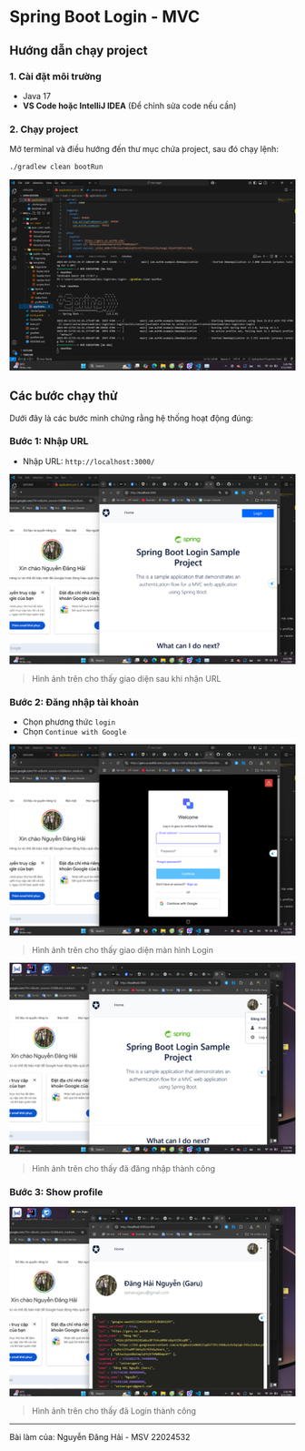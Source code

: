 # Spring Boot Login - MVC

## Hướng dẫn chạy project

### **1. Cài đặt môi trường**
- Java 17
- **VS Code hoặc IntelliJ IDEA** (Để chỉnh sửa code nếu cần)

### **2. Chạy project**

Mở terminal và điều hướng đến thư mục chứa project, sau đó chạy lệnh:
```sh
./gradlew clean bootRun
```

![Database](src\main\resources\img\1.png)


## **Các bước chạy thử**
Dưới đây là các bước minh chứng rằng hệ thống hoạt động đúng:

### **Bước 1: Nhập URL**
- Nhập URL: `http://localhost:3000/`

![Bước 1](src\main\resources\img\2.png)
> Hình ảnh trên cho thấy giao diện sau khi nhận URL

### **Bước 2: Đăng nhập tài khoản**
- Chọn phương thức `login`
- Chọn `Continue with Google`

![Bước 2](src\main\resources\img\3.png)
> Hình ảnh trên cho thấy giao diện màn hình Login

![Bước 2](src\main\resources\img\4.png)
> Hình ảnh trên cho thấy đã đăng nhập thành công

### **Bước 3: Show profile**

![Bước 3](src\main\resources\img\5.png)
> Hình ảnh trên cho thấy đã Login thành công


---

Bài làm của: Nguyễn Đăng Hải - MSV 22024532